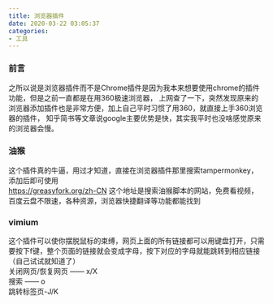 ```yaml
---
title: 浏览器插件
date: 2020-03-22 03:05:37
categories:
- 工具
---
```

### 前言
之所以说是浏览器插件而不是Chrome插件是因为我本来想要使用chrome的插件功能，但是之前一直都是在用360极速浏览器，
上网查了一下，突然发现原来的浏览器添加插件也是非常方便，加上自己平时习惯了用360，就直接上手360浏览器的插件，
知乎简书等文章说google主要优势是快，其实我平时也没啥感觉原来的浏览器会慢。
### 油猴
这个插件真的牛逼，用过才知道，直接在浏览器插件那里搜索tampermonkey，添加后即可使用  
https://greasyfork.org/zh-CN 这个地址是搜索油猴脚本的网站，免费看视频，百度云盘不限速，各种资源，浏览器快捷翻译等功能都能找到
### vimium
这个插件可以使你摆脱鼠标的束缚，网页上面的所有链接都可以用键盘打开，只需要按下f键，整个页面的链接就会变成字母，按下对应的字母就能跳转到相应链接（自己试试就知道了）  
关闭网页/恢复网页 —— x/X  
搜索 —— o  
跳转标签页-J/K

